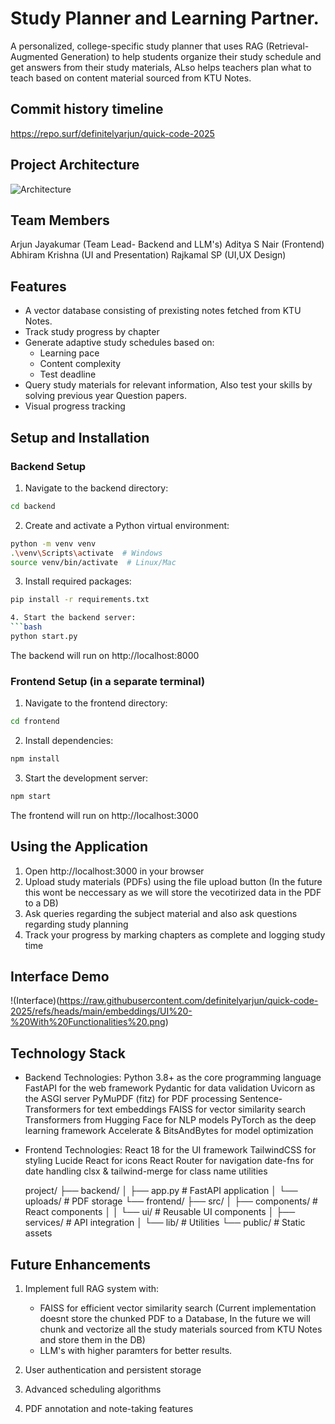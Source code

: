 # Study Planner and Learning Partner.

A personalized, college-specific study planner that uses RAG (Retrieval-Augmented Generation) to help students organize their study schedule and get answers from their study materials, ALso helps teachers plan what to teach based on content material sourced from KTU Notes.

## Commit history timeline

https://repo.surf/definitelyarjun/quick-code-2025

## Project Architecture

![Architecture](https://github.com/user-attachments/assets/5ec952e5-c44b-4029-9d39-c16fe22fcf4b)

## Team Members

Arjun Jayakumar (Team Lead- Backend and LLM's)
Aditya S Nair (Frontend)
Abhiram Krishna (UI and Presentation)
Rajkamal SP (UI,UX Design)

## Features

- A vector database consisting of prexisting notes fetched from KTU Notes.
- Track study progress by chapter
- Generate adaptive study schedules based on:
  - Learning pace
  - Content complexity
  - Test deadline
- Query study materials for relevant information, Also test your skills by solving previous year Question papers.
- Visual progress tracking

## Setup and Installation

### Backend Setup

1. Navigate to the backend directory:
```bash
cd backend
```

2. Create and activate a Python virtual environment:
```bash
python -m venv venv
.\venv\Scripts\activate  # Windows
source venv/bin/activate  # Linux/Mac
```

3. Install required packages:
```bash
pip install -r requirements.txt

4. Start the backend server:
```bash
python start.py
```

The backend will run on http://localhost:8000

### Frontend Setup (in a separate terminal)

1. Navigate to the frontend directory:
```bash
cd frontend
```

2. Install dependencies:
```bash
npm install
```

3. Start the development server:
```bash
npm start
```

The frontend will run on http://localhost:3000

## Using the Application

1. Open http://localhost:3000 in your browser
2. Upload study materials (PDFs) using the file upload button (In the future this wont be neccessary as we will store the vecotirized data in the PDF to a DB)
4. Ask queries regarding the subject material and also ask questions regarding study planning
5. Track your progress by marking chapters as complete and logging study time

## Interface Demo

!(Interface)(https://raw.githubusercontent.com/definitelyarjun/quick-code-2025/refs/heads/main/embeddings/UI%20-%20With%20Functionalities%20.png)

## Technology Stack

- Backend Technologies:
   Python 3.8+ as the core programming language
   FastAPI for the web framework
   Pydantic for data validation
   Uvicorn as the ASGI server
   PyMuPDF (fitz) for PDF processing
   Sentence-Transformers for text embeddings
   FAISS for vector similarity search
   Transformers from Hugging Face for NLP models
   PyTorch as the deep learning framework
   Accelerate & BitsAndBytes for model optimization

- Frontend Technologies:
   React 18 for the UI framework
   TailwindCSS for styling
   Lucide React for icons
   React Router for navigation
   date-fns for date handling
   clsx & tailwind-merge for class name utilities

  project/
├── backend/
│   ├── app.py                 # FastAPI application
│   └── uploads/               # PDF storage
└── frontend/
    ├── src/
    │   ├── components/        # React components
    │   │   └── ui/           # Reusable UI components
    │   ├── services/         # API integration
    │   └── lib/              # Utilities
    └── public/               # Static assets

## Future Enhancements

1. Implement full RAG system with:
   - FAISS for efficient vector similarity search (Current implementation doesnt store the chunked PDF to a Database, In the future we will chunk and vectorize all the study materials sourced from KTU Notes and store them in the DB)
   - LLM's with higher paramters for better results.

2. User authentication and persistent storage
3. Advanced scheduling algorithms
4. PDF annotation and note-taking features
